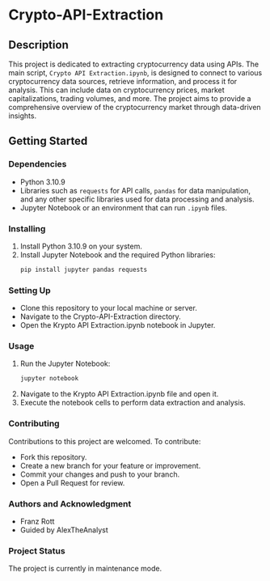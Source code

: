 # Crypto-API-Extraction

## Description
This project is dedicated to extracting cryptocurrency data using APIs. The main script, `Crypto API Extraction.ipynb`, is designed to connect to various cryptocurrency data sources, retrieve information, and process it for analysis. This can include data on cryptocurrency prices, market capitalizations, trading volumes, and more. The project aims to provide a comprehensive overview of the cryptocurrency market through data-driven insights.

## Getting Started

### Dependencies
- Python 3.10.9
- Libraries such as `requests` for API calls, `pandas` for data manipulation, and any other specific libraries used for data processing and analysis.
- Jupyter Notebook or an environment that can run `.ipynb` files.

### Installing
1. Install Python 3.10.9 on your system.
2. Install Jupyter Notebook and the required Python libraries:
   ```bash
   pip install jupyter pandas requests

### Setting Up
- Clone this repository to your local machine or server.
- Navigate to the Crypto-API-Extraction directory.
- Open the Krypto API Extraction.ipynb notebook in Jupyter.

### Usage
1. Run the Jupyter Notebook:
   ```bash
   jupyter notebook
2. Navigate to the Krypto API Extraction.ipynb file and open it.
3. Execute the notebook cells to perform data extraction and analysis.

### Contributing
Contributions to this project are welcomed. To contribute:

- Fork this repository.
- Create a new branch for your feature or improvement.
- Commit your changes and push to your branch.
- Open a Pull Request for review.

### Authors and Acknowledgment
- Franz Rott
- Guided by AlexTheAnalyst
  
### Project Status
The project is currently in maintenance mode.
